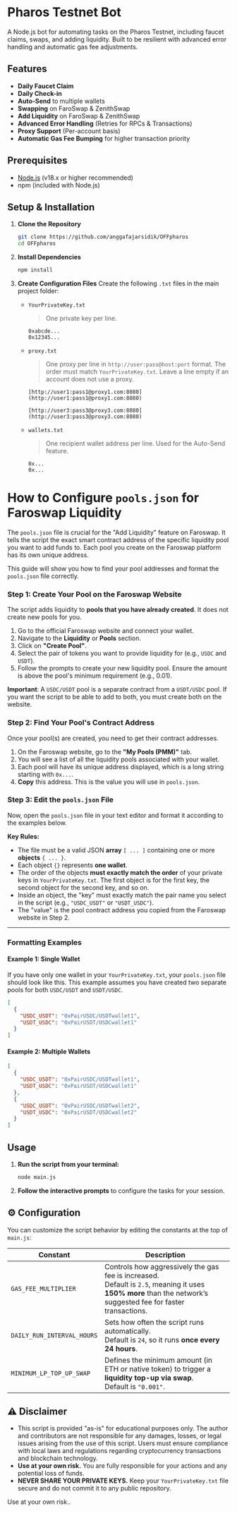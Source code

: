 # Pharos Testnet Bot

A Node.js bot for automating tasks on the Pharos Testnet, including faucet claims, swaps, and adding liquidity. Built to be resilient with advanced error handling and automatic gas fee adjustments.

## Features

* **Daily Faucet Claim**
* **Daily Check-in**
* **Auto-Send** to multiple wallets
* **Swapping** on FaroSwap & ZenithSwap
* **Add Liquidity** on FaroSwap &  ZenithSwap
* **Advanced Error Handling** (Retries for RPCs & Transactions)
* **Proxy Support** (Per-account basis)
* **Automatic Gas Fee Bumping** for higher transaction priority

## Prerequisites

* [Node.js](https://nodejs.org/) (v18.x or higher recommended)
* npm (included with Node.js)

## Setup & Installation

1.  **Clone the Repository**
    ```bash
    git clone https://github.com/anggafajarsidik/OFFpharos
    cd OFFpharos
    ```

2.  **Install Dependencies**
    ```bash
    npm install
    ```

3.  **Create Configuration Files**
    Create the following `.txt` files in the main project folder:

    * `YourPrivateKey.txt`
        > One private key per line.
        ```
        0xabcde...
        0x12345...
        ```

    * `proxy.txt`
        > One proxy per line in `http://user:pass@host:port` format. The order must match `YourPrivateKey.txt`. Leave a line empty if an account does not use a proxy.
        ```
        [http://user1:pass1@proxy1.com:8080](http://user1:pass1@proxy1.com:8080)
        
        [http://user3:pass3@proxy3.com:8080](http://user3:pass3@proxy3.com:8080)
        ```

    * `wallets.txt`
        > One recipient wallet address per line. Used for the Auto-Send feature.
        ```
        0x...
        0x...
        ```
# How to Configure `pools.json` for Faroswap Liquidity

The `pools.json` file is crucial for the "Add Liquidity" feature on Faroswap. It tells the script the exact smart contract address of the specific liquidity pool you want to add funds to. Each pool you create on the Faroswap platform has its own unique address.

This guide will show you how to find your pool addresses and format the `pools.json` file correctly.

### **Step 1: Create Your Pool on the Faroswap Website**

The script adds liquidity to **pools that you have already created**. It does not create new pools for you.

1.  Go to the official Faroswap website and connect your wallet.
2.  Navigate to the **Liquidity** or **Pools** section.
3.  Click on **"Create Pool"**.
4.  Select the pair of tokens you want to provide liquidity for (e.g., `USDC` and `USDT`).
5.  Follow the prompts to create your new liquidity pool.  Ensure the amount is above the pool's minimum requirement (e.g., 0.01).

**Important**: A `USDC/USDT` pool is a separate contract from a `USDT/USDC` pool. If you want the script to be able to add to both, you must create both on the website.

### **Step 2: Find Your Pool's Contract Address**

Once your pool(s) are created, you need to get their contract addresses.

1.  On the Faroswap website, go to the **"My Pools (PMM)"** tab.
2.  You will see a list of all the liquidity pools associated with your wallet.
3.  Each pool will have its unique address displayed, which is a long string starting with `0x...`.
4.  **Copy** this address. This is the value you will use in `pools.json`.

### **Step 3: Edit the `pools.json` File**

Now, open the `pools.json` file in your text editor and format it according to the examples below.

**Key Rules:**
* The file must be a valid JSON **array** `[ ... ]` containing one or more **objects** `{ ... }`.
* Each object `{}` represents **one wallet**.
* The order of the objects **must exactly match the order** of your private keys in `YourPrivateKey.txt`. The first object is for the first key, the second object for the second key, and so on.
* Inside an object, the "key" must exactly match the pair name you select in the script (e.g., `"USDC_USDT"` or `"USDT_USDC"`).
* The "value" is the pool contract address you copied from the Faroswap website in Step 2.

---

### **Formatting Examples**

#### **Example 1: Single Wallet**

If you have only one wallet in your `YourPrivateKey.txt`, your `pools.json` file should look like this. This example assumes you have created two separate pools for both `USDC/USDT` and `USDT/USDC`.

```json
[
  {
    "USDC_USDT": "0xPairUSDC/USDTwallet1",
    "USDT_USDC": "0xPairUSDT/USDCwallet1"
  }
]
```

#### **Example 2: Multiple Wallets**
```json
[
  {
    "USDC_USDT": "0xPairUSDC/USDTwallet1",
    "USDT_USDC": "0xPairUSDT/USDCwallet1"
  },
  {
    "USDC_USDT": "0xPairUSDC/USDTwallet2",
    "USDT_USDC": "0xPairUSDT/USDCwallet2"
  }
]
```

## Usage

1.  **Run the script from your terminal:**
    ```bash
    node main.js
    ```
2.  **Follow the interactive prompts** to configure the tasks for your session.

## ⚙️ Configuration

You can customize the script behavior by editing the constants at the top of `main.js`:

| Constant                    | Description |
|----------------------------|-------------|
| `GAS_FEE_MULTIPLIER`       | Controls how aggressively the gas fee is increased. <br>Default is `2.5`, meaning it uses **150% more** than the network’s suggested fee for faster transactions. |
| `DAILY_RUN_INTERVAL_HOURS` | Sets how often the script runs automatically. <br>Default is `24`, so it runs **once every 24 hours**. |
| `MINIMUM_LP_TOP_UP_SWAP`   | Defines the minimum amount (in ETH or native token) to trigger a **liquidity top-up via swap**. <br>Default is `"0.001"`. |

## ⚠️ Disclaimer

* This script is provided "as-is" for educational purposes only. The author and contributors are not responsible for any damages, losses, or legal issues arising from the use of this script. Users must ensure compliance with local laws and regulations regarding cryptocurrency transactions and blockchain technology.
* **Use at your own risk.** You are fully responsible for your actions and any potential loss of funds.
* **NEVER SHARE YOUR PRIVATE KEYS.** Keep your `YourPrivateKey.txt` file secure and do not commit it to any public repository.

Use at your own risk..

